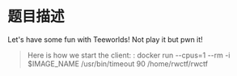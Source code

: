 # 题目描述

Let's have some fun with Teeworlds! Not play it but pwn it!

> Here is how we start the client: : docker run --cpus=1 --rm -i $IMAGE_NAME /usr/bin/timeout 90 /home/rwctf/rwctf

